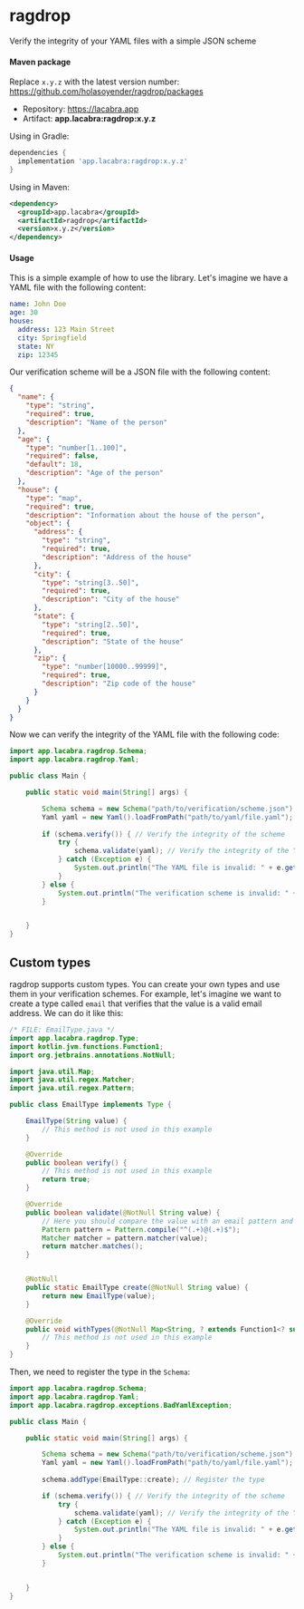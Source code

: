 # ragdrop
Verify the integrity of your YAML files with a simple JSON scheme

#### Maven package

Replace `x.y.z` with the latest version number: https://github.com/holasoyender/ragdrop/packages

* Repository: https://lacabra.app
* Artifact: **app.lacabra:ragdrop:x.y.z**

Using in Gradle:
```gradle
dependencies {
  implementation 'app.lacabra:ragdrop:x.y.z'
}
```

Using in Maven:
```xml
<dependency>
  <groupId>app.lacabra</groupId>
  <artifactId>ragdrop</artifactId>
  <version>x.y.z</version>
</dependency>
```

#### Usage

This is a simple example of how to use the library. Let's imagine we have a YAML file with the following content:

```yaml
name: John Doe
age: 30
house:
  address: 123 Main Street
  city: Springfield
  state: NY
  zip: 12345
```

Our verification scheme will be a JSON file with the following content:

```json
{
  "name": {
    "type": "string",
    "required": true,
    "description": "Name of the person"
  },
  "age": {
    "type": "number[1..100]",
    "required": false,
    "default": 18,
    "description": "Age of the person"
  },
  "house": {
    "type": "map",
    "required": true,
    "description": "Information about the house of the person",
    "object": {
      "address": {
        "type": "string",
        "required": true,
        "description": "Address of the house"
      },
      "city": {
        "type": "string[3..50]",
        "required": true,
        "description": "City of the house"
      },
      "state": {
        "type": "string[2..50]",
        "required": true,
        "description": "State of the house"
      },
      "zip": {
        "type": "number[10000..99999]",
        "required": true,
        "description": "Zip code of the house"
      }
    }
  }
}
```

Now we can verify the integrity of the YAML file with the following code:

```java
import app.lacabra.ragdrop.Schema;
import app.lacabra.ragdrop.Yaml;

public class Main {

    public static void main(String[] args) {

        Schema schema = new Schema("path/to/verification/scheme.json"); // Import the verification scheme
        Yaml yaml = new Yaml().loadFromPath("path/to/yaml/file.yaml"); // Import the YAML file
        
        if (schema.verify()) { // Verify the integrity of the scheme
            try {
                schema.validate(yaml); // Verify the integrity of the YAML file compared to the scheme
            } catch (Exception e) {
                System.out.println("The YAML file is invalid: " + e.getMessage());
            }
        } else {
            System.out.println("The verification scheme is invalid: " + schema.getErrorMessage());
        }


    }
}
```


## Custom types
ragdrop supports custom types. You can create your own types and use them in your verification schemes. For example, let's imagine we want to create a type called `email` that verifies that the value is a valid email address. We can do it like this:

```java
/* FILE: EmailType.java */
import app.lacabra.ragdrop.Type;
import kotlin.jvm.functions.Function1;
import org.jetbrains.annotations.NotNull;

import java.util.Map;
import java.util.regex.Matcher;
import java.util.regex.Pattern;

public class EmailType implements Type {

    EmailType(String value) {
        // This method is not used in this example
    }

    @Override
    public boolean verify() {
        // This method is not used in this example
        return true;
    }

    @Override
    public boolean validate(@NotNull String value) {
        // Here you should compare the value with an email pattern and return true if it matches
        Pattern pattern = Pattern.compile("^(.+)@(.+)$");
        Matcher matcher = pattern.matcher(value);
        return matcher.matches();
    }


    @NotNull
    public static EmailType create(@NotNull String value) {
        return new EmailType(value);
    }

    @Override
    public void withTypes(@NotNull Map<String, ? extends Function1<? super String, ? extends Type>> types) {
        // This method is not used in this example
    }
}
```

Then, we need to register the type in the `Schema`:

```java
import app.lacabra.ragdrop.Schema;
import app.lacabra.ragdrop.Yaml;
import app.lacabra.ragdrop.exceptions.BadYamlException;

public class Main {

    public static void main(String[] args) {

        Schema schema = new Schema("path/to/verification/scheme.json"); // Import the verification scheme
        Yaml yaml = new Yaml().loadFromPath("path/to/yaml/file.yaml"); // Import the YAML file
        
        schema.addType(EmailType::create); // Register the type

        if (schema.verify()) { // Verify the integrity of the scheme
            try {
                schema.validate(yaml); // Verify the integrity of the YAML file compared to the scheme
            } catch (Exception e) {
                System.out.println("The YAML file is invalid: " + e.getMessage());
            }
        } else {
            System.out.println("The verification scheme is invalid: " + schema.getErrorMessage());
        }


    }
}
```
